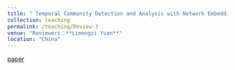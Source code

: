 ```yaml
---
title: " Temporal Community Detection and Analysis with Network Embeddings.  "
collection: teaching
permalink: /teaching/Review-3
venue: "Reviewers：**Limengzi Yuan**"
location: "China"
---
```


[paper](https://baidu.com)
